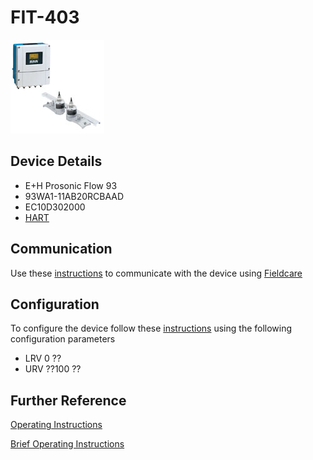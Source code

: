 # FIT-403

![](../images/device_images/prosonic_93.jpg)

## Device Details
+ E+H Prosonic Flow 93
+ 93WA1-11AB20RCBAAD
+ EC10D302000
+ [HART](../protocols/hart/hart.md)

## Communication
Use these [instructions](../protocols/hart/hart.md) to communicate with the device using [Fieldcare](../fieldcare/fieldcare.md)

## Configuration
To configure the device follow these [instructions](/commissioning_instructions/prosonic_93_hart.md) using the following configuration parameters

+ LRV 0 ??
+ URV ??100 ??

## Further Reference
[Operating Instructions](../manuals/prosonic_93_operating_hart.pdf)

[Brief Operating Instructions](../manuals/prosonic_93_brief_hart.pdf)
